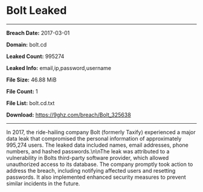 # Bolt Leaked

------------
**Breach Date:** 2017-03-01

**Domain:** bolt.cd

**Leaked Count:** 995274

**Leaked Info:** email,ip,password,username

**File Size:** 46.88 MiB

**File Count:** 1

**File List:** bolt.cd.txt

**Download:** https://9ghz.com/breach/Bolt_325638

------------
In 2017, the ride-hailing company Bolt (formerly Taxify) experienced a major data leak that compromised the personal information of approximately 995,274 users. The leaked data included names, email addresses, phone numbers, and hashed passwords.\n\nThe leak was attributed to a vulnerability in Bolts third-party software provider, which allowed unauthorized access to its database. The company promptly took action to address the breach, including notifying affected users and resetting passwords. It also implemented enhanced security measures to prevent similar incidents in the future.
